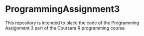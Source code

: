 ProgrammingAssignment3
======================

This repository is intended to place the code of the Programming Assignment 3 part of the Coursera R programming course

